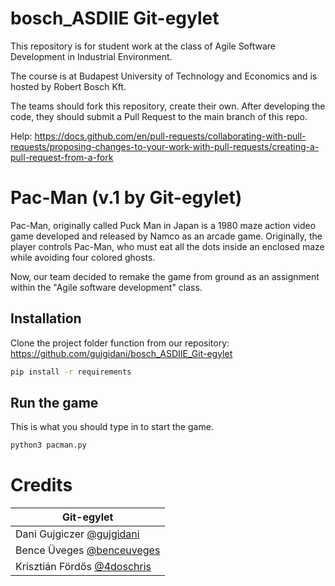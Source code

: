 # bosch_ASDIIE Git-egylet
This repository is for student work at the class of Agile Software Development in Industrial Environment.

The course is at Budapest University of Technology and Economics and is hosted by Robert Bosch Kft.

The teams should fork this repository, create their own. After developing the code, they should submit a Pull Request to the main branch of this repo.

Help: https://docs.github.com/en/pull-requests/collaborating-with-pull-requests/proposing-changes-to-your-work-with-pull-requests/creating-a-pull-request-from-a-fork

# Pac-Man (v.1 by Git-egylet)

Pac-Man, originally called Puck Man in Japan is a 1980 maze action video game developed and released by Namco as an arcade game. Originally, the player controls Pac-Man, who must eat all the dots inside an enclosed maze while avoiding four colored ghosts.

Now, our team decided to remake the game from ground as an assignment within the "Agile software development" class.

## Installation

Clone the project folder function from our repository: https://github.com/gujgidani/bosch_ASDIIE_Git-egylet

```bash
pip install -r requirements
```

## Run the game

This is what you should type in to start the game.

```bash
python3 pacman.py
```

# Credits

| Git-egylet                                                  |
|-------------------------------------------------------------|
| Dani Gujgiczer [@gujgidani](https://github.com/gujgidani)   |
| Bence Üveges [@benceuveges](https://github.com/benceuveges) |
| Krisztián Fördős [@4doschris](https://github.com/4doschris) |

